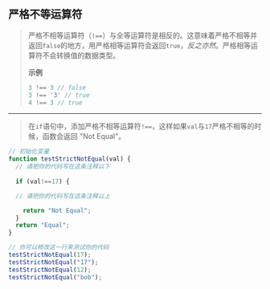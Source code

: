## 严格不等运算符

> 严格不相等运算符（`!==`）与全等运算符是相反的。这意味着严格不相等并返回`false`的地方，用严格相等运算符会返回`true`，*反之亦然*。严格相等运算符不会转换值的数据类型。
>
> **示例**
>
> ```js
> 3 !== 3 // false
> 3 !== '3' // true
> 4 !== 3 // true
> ```

---

> 在`if`语句中，添加严格不相等运算符`!==`，这样如果`val`与`17`严格不相等的时候，函数会返回 "Not Equal"。

```js
// 初始化变量
function testStrictNotEqual(val) {
  // 请把你的代码写在这条注释以下
  
  if (val!==17) {

  // 请把你的代码写在这条注释以上

    return "Not Equal";
  }
  return "Equal";
}

// 你可以修改这一行来测试你的代码
testStrictNotEqual(17);
testStrictNotEqual("17");
testStrictNotEqual(12);
testStrictNotEqual("bob");
```

